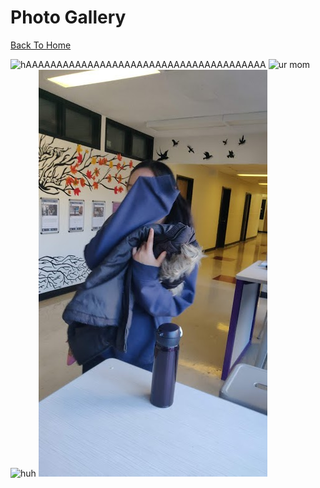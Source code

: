 # Photo Gallery

[Back To Home](/)

![hAAAAAAAAAAAAAAAAAAAAAAAAAAAAAAAAAAAAAAA](http://www.wikihow.com/images/6/64/Stop-a-Dog-from-Jumping-Step-6-Version-2.jpg)
![ur mom](https://images.wagwalkingweb.com/media/articles/dog/fluid-therapy/fluid-therapy.jpg)
![huh](https://jqiao6835.github.io/Qiaowo.github.io/images/jam%20fluffly%20black%20cape%20(2).png)
<img src="I_hide.jpg" alt="I hide you no seek">